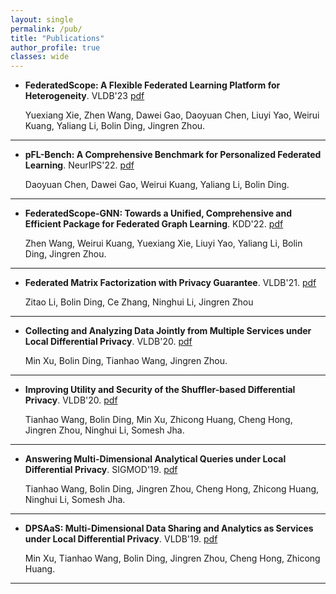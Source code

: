 ```yaml
---
layout: single
permalink: /pub/
title: "Publications"
author_profile: true
classes: wide
---
```


- **FederatedScope: A Flexible Federated Learning Platform for Heterogeneity**. VLDB'23 [pdf](https://arxiv.org/pdf/2204.05011.pdf)

  Yuexiang Xie, Zhen Wang, Dawei Gao, Daoyuan Chen, Liuyi Yao, Weirui Kuang, Yaliang Li, Bolin Ding, Jingren Zhou.

---

- **pFL-Bench: A Comprehensive Benchmark for Personalized Federated Learning**. NeurIPS'22. [pdf](https://arxiv.org/pdf/2206.03655.pdf)

  Daoyuan Chen, Dawei Gao, Weirui Kuang, Yaliang Li, Bolin Ding.

---

- **FederatedScope-GNN: Towards a Unified, Comprehensive and Efficient Package for Federated Graph Learning**. KDD'22. [pdf](https://arxiv.org/pdf/2204.05562.pdf)

  Zhen Wang, Weirui Kuang, Yuexiang Xie, Liuyi Yao, Yaliang Li, Bolin Ding, Jingren Zhou.

---

- **Federated Matrix Factorization with Privacy Guarantee**. VLDB'21. [pdf](https://www.bolin-ding.com/papers/vldb22fedmf.pdf)

  Zitao Li, Bolin Ding, Ce Zhang, Ninghui Li, Jingren Zhou

---

- **Collecting and Analyzing Data Jointly from Multiple Services under Local Differential Privacy**. VLDB'20. [pdf](https://www.bolin-ding.com/papers/vldb20jointldp.pdf)

  Min Xu, Bolin Ding, Tianhao Wang, Jingren Zhou.

---

- **Improving Utility and Security of the Shuffler-based Differential Privacy**. VLDB'20. [pdf](https://www.bolin-ding.com/papers/vldb20shufflerdp.pdf)

  Tianhao Wang, Bolin Ding, Min Xu, Zhicong Huang, Cheng Hong, Jingren Zhou, Ninghui Li, Somesh Jha.

---

- **Answering Multi-Dimensional Analytical Queries under Local Differential Privacy**. SIGMOD'19. [pdf](https://www.bolin-ding.com/papers/sigmod19ldpmda.pdf)

  Tianhao Wang, Bolin Ding, Jingren Zhou, Cheng Hong, Zhicong Huang, Ninghui Li, Somesh Jha.

---

- **DPSAaS: Multi-Dimensional Data Sharing and Analytics as Services under Local Differential Privacy**. VLDB'19. [pdf](https://www.bolin-ding.com/papers/vldb19DPSAaS.pdf)

  Min Xu, Tianhao Wang, Bolin Ding, Jingren Zhou, Cheng Hong, Zhicong Huang.

---
